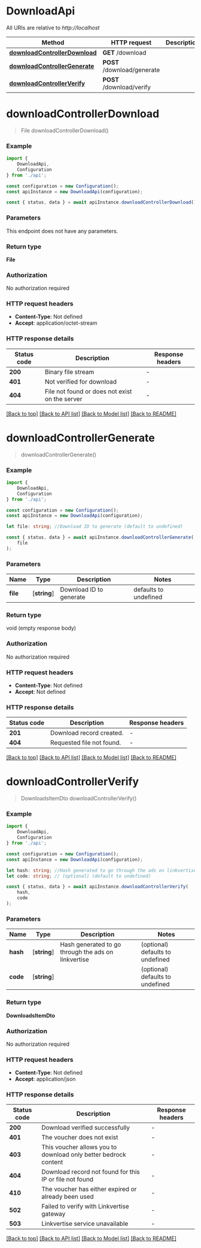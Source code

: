 # DownloadApi

All URIs are relative to *http://localhost*

|Method | HTTP request | Description|
|------------- | ------------- | -------------|
|[**downloadControllerDownload**](#downloadcontrollerdownload) | **GET** /download | |
|[**downloadControllerGenerate**](#downloadcontrollergenerate) | **POST** /download/generate | |
|[**downloadControllerVerify**](#downloadcontrollerverify) | **POST** /download/verify | |

# **downloadControllerDownload**
> File downloadControllerDownload()


### Example

```typescript
import {
    DownloadApi,
    Configuration
} from './api';

const configuration = new Configuration();
const apiInstance = new DownloadApi(configuration);

const { status, data } = await apiInstance.downloadControllerDownload();
```

### Parameters
This endpoint does not have any parameters.


### Return type

**File**

### Authorization

No authorization required

### HTTP request headers

 - **Content-Type**: Not defined
 - **Accept**: application/octet-stream


### HTTP response details
| Status code | Description | Response headers |
|-------------|-------------|------------------|
|**200** | Binary file stream |  -  |
|**401** | Not verified for download |  -  |
|**404** | File not found or does not exist on the server |  -  |

[[Back to top]](#) [[Back to API list]](../README.md#documentation-for-api-endpoints) [[Back to Model list]](../README.md#documentation-for-models) [[Back to README]](../README.md)

# **downloadControllerGenerate**
> downloadControllerGenerate()


### Example

```typescript
import {
    DownloadApi,
    Configuration
} from './api';

const configuration = new Configuration();
const apiInstance = new DownloadApi(configuration);

let file: string; //Download ID to generate (default to undefined)

const { status, data } = await apiInstance.downloadControllerGenerate(
    file
);
```

### Parameters

|Name | Type | Description  | Notes|
|------------- | ------------- | ------------- | -------------|
| **file** | [**string**] | Download ID to generate | defaults to undefined|


### Return type

void (empty response body)

### Authorization

No authorization required

### HTTP request headers

 - **Content-Type**: Not defined
 - **Accept**: Not defined


### HTTP response details
| Status code | Description | Response headers |
|-------------|-------------|------------------|
|**201** | Download record created. |  -  |
|**404** | Requested file not found. |  -  |

[[Back to top]](#) [[Back to API list]](../README.md#documentation-for-api-endpoints) [[Back to Model list]](../README.md#documentation-for-models) [[Back to README]](../README.md)

# **downloadControllerVerify**
> DownloadsItemDto downloadControllerVerify()


### Example

```typescript
import {
    DownloadApi,
    Configuration
} from './api';

const configuration = new Configuration();
const apiInstance = new DownloadApi(configuration);

let hash: string; //Hash generated to go through the ads on linkvertise (optional) (default to undefined)
let code: string; // (optional) (default to undefined)

const { status, data } = await apiInstance.downloadControllerVerify(
    hash,
    code
);
```

### Parameters

|Name | Type | Description  | Notes|
|------------- | ------------- | ------------- | -------------|
| **hash** | [**string**] | Hash generated to go through the ads on linkvertise | (optional) defaults to undefined|
| **code** | [**string**] |  | (optional) defaults to undefined|


### Return type

**DownloadsItemDto**

### Authorization

No authorization required

### HTTP request headers

 - **Content-Type**: Not defined
 - **Accept**: application/json


### HTTP response details
| Status code | Description | Response headers |
|-------------|-------------|------------------|
|**200** | Download verified successfully |  -  |
|**401** | The voucher does not exist |  -  |
|**403** | This voucher allows you to download only better bedrock content |  -  |
|**404** | Download record not found for this IP or file not found |  -  |
|**410** | The voucher has either expired or already been used |  -  |
|**502** | Failed to verify with Linkvertise gateway |  -  |
|**503** | Linkvertise service unavailable |  -  |

[[Back to top]](#) [[Back to API list]](../README.md#documentation-for-api-endpoints) [[Back to Model list]](../README.md#documentation-for-models) [[Back to README]](../README.md)

